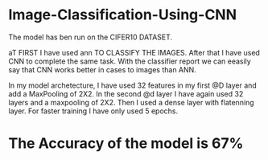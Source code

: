 # Image-Classification-Using-CNN
The model has ben run on the CIFER10 DATASET.

aT FIRST I have used ann TO CLASSIFY THE IMAGES. After that I have used CNN to complete the same task. With the classifier report we can eeasily say that CNN works better in cases to images than ANN.

In my model archetecture, I have used 32 features in my first @D layer and add a MaxPooling of 2X2. In the second @d layer I have again used 32 layers and a maxpooling of 2X2. Then I used a dense layer with flatenning layer.
For faster training I have only used 5 epochs.


# The Accuracy of the model is 67% 

